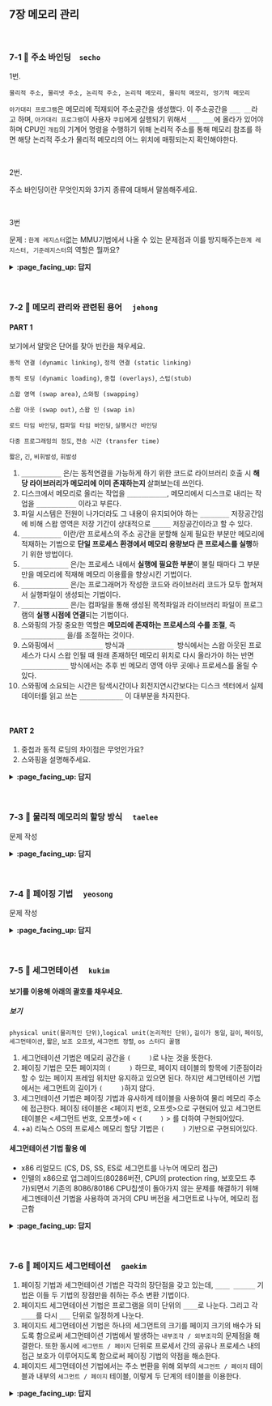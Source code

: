 
## 7장 메모리 관리

<br>

### 7-1 :fallen_leaf: 주소 바인딩　`secho`

1번.

`물리적 주소, 물리넷 주소, 논리적 주소, 논리적 메모리, 물리적 메모리, 엉기적 메모리`

`아가대리 프로그램`은 메모리에 적재되어 주소공간을 생성했다. 이 주소공간을 `___ __`라고 하며, `아가대리 프로그램`이 사용자 `쿠킴`에게 실행되기 위해서 `___ ___`에 올라가 있어야 하며 CPU인 `개킴`의 기계어 명령을 수행하기 위해  논리적 주소를 통해 메모리 참조를 하면 해당 논리적 주소가 물리적 메모리의 어느 위치에 매핑되는지 확인해야한다.

<br>

2번.

주소 바인딩이란 무엇인지와 3가지 종류에 대해서 말씀해주세요.

<br>

3번

문제 : `한계 레지스터`없는 MMU기법에서 나올 수 있는 문제점과 이를 방지해주는`한계 레지스터, 기준레지스터`의 역할은 뭘까요?




<details>
<summary> <b> :page_facing_up: 답지 </b>  </summary>
<div markdown="1">

1번.

`물리적 주소, 물리넷 주소, 논리적 주소, 논리적 메모리, 물리적 메모리, 엉기적 메모리`

`아가대리 프로그램`은 메모리에 적재되어 주소공간을 생성했다. 이 주소공간을 `논리적 주소`라고 하며, `아가대리 프로그램`이 사용자 `쿠킴`에게 실행되기 위해서 `물리적 메모리`에 올라가 있어야 하며 CPU인 `개킴`의 기계어 명령을 수행하기 위해서  논리적 주소를 통해 메모리 참조를 하면 해당 논리적 주소가 물리적 메모리의 어느 위치에 매핑되는지 확인해야한다.



2번.

주소 바인딩이란 무엇인지와 3가지 종류에 대해서 말씀해주세요.

프로세스의 논리적 주소 = 물리적 주소로 연결시키는 작업을 **주소 바인딩**이라 한다.

컴파일 타임 바인딩, 로드 타임 바인딩, 실행시간 바인딩

![image](https://user-images.githubusercontent.com/55486644/97109874-29552800-1719-11eb-9a32-d6eff02b22f7.png)

- 컴파일 타임 바인딩: 프로그램을 컴파일할 때 물리적 메모리주소가 결정됨 (물리적 메모리주소 === 논리적(프로그램 )메모리 주소) 
  - 프로그램 내 주소인 0번 10번 20번 ..의 논리적 주소가 물리적 주소로 그대로 결정됨
  - 이미 다른 프로세스에서 사용하고 있는 메모리주소가 있을 수 있기에 이 방법은 현재 거의 안씀 - 아두이노같은 경우에는 사용(한 프로그램만 돌아감)
- 로드 타임 바인딩 : 프로그램 **실행이 시작될 때** 물리적 주소가 결정
  - 프로그램 종료까지 물리적 메모리 위치 고정
  - 실행될 때마다 주소가 변경되므로 프로그램 내의 메모리 주소 전체를 어디에 로딩되는지에 따라 주소를 전부 다 바꿔주어야함. -> 메모리 로딩시간이 긺 -> 안씀
- 실행시간 바인딩 : 실행 이후, 메모리 주소가 변경될 수 있음
  - 기준, 한계, MMU 하드웨어의 지원으로 가능
  - load타임과 같은데  물리적 메모리에서 HW가 메모리 주소를 매핑시켜줌



3번

문제 : `한계 레지스터`없는 MMU기법에서 나올 수 있는 문제점과 이를 방지해주는`한계 레지스터, 기준레지스터`의 역할은 뭘까요?

- 기준 레지스터만 있을 때 해당 프로세스의 주소공간의 범위를 몰라 범위를 넘어서서 다른 곳으로 침범할 수 있는 `메모리보안`이 이루어지지 않아 치명적 결과가 발생할 수 있는데 프로세스의 크기를 담는 `한계 프로세스`를 통해 cpu가 요청한 프로세스의 논리적 주소값이 자신 프로세스의 크기보다 작은지 확인하여 방지할 수 있음.

</div>
</details>
<br><br>

### 7-2 :fallen_leaf: 메모리 관리와 관련된 용어	　`jehong`
 
#### PART 1

보기에서 알맞은 단어를 찾아 빈칸을 채우세요.

`동적 연결 (dynamic linking)`, `정적 연결 (static linking)`<br>

`동적 로딩 (dynamic loading)`, `중첩 (overlays)`, `스텁(stub)`<br>

`스왑 영역 (swap area)`, `스와핑 (swapping)`<br>

`스왑 아웃 (swap out)`, `스왑 인 (swap in)`<br>

`로드 타임 바인딩`, `컴파일 타임 바인딩`, `실행시간 바인딩`<br>

`다중 프로그래밍의 정도`, `전송 시간 (transfer time)`<br>

`짧은`, `긴`, `비휘발성`, `휘발성`<br>



1. `___________` 은/는 동적연결을 가능하게 하기 위한 코드로 라이브러리 호출 시 **해당 라이브러리가 메모리에 이미 존재하는지** 살펴보는데 쓰인다.
2. 디스크에서 메모리로 올리는 작업을 `___________`, 메모리에서 디스크로 내리는 작업을 `___________` 이라고 부른다.
3. 파일 시스템은 전원이 나가더라도 그 내용이 유지되어야 하는 `________` 저장공간임에 비해 스왑 영역은 저장 기간이 상대적으로 `_____` 저장공간이라고 할 수 있다.
4. `___________` 이란/란 프로세스의 주소 공간을 분할해 실제 필요한 부분만 메모리에 적재하는 기법으로 **단일 프로세스 환경에서 메모리 용량보다 큰 프로세스를 실행**하기 위한 방법이다.
5. `_____________` 은/는 프로세스 내에서 **실행에 필요한 부분**이 불릴 때마다 그 부분만을 메모리에 적재해 메모리 이용률을 향상시킨 기법이다.
6. `_____________` 은/는 프로그래머가 작성한 코드와 라이브러리 코드가 모두 합쳐져서 실행파일이 생성되는 기법이다.
7. `_____________` 은/는 컴파일을 통해 생성된 목적파일과 라이브러리 파일이 프로그램의 **실행 시점에 연결**되는 기법이다. 
8. 스와핑의 가장 중요한 역할은 **메모리에 존재하는 프로세스의 수를 조절**, 즉 `____________` 을/를 조절하는 것이다.
9. 스와핑에서 `_____________` 방식과 `_____________ `방식에서는 스왑 아웃된 프로세스가 다시 스왑 인될 때 원래 존재하던 메모리 위치로 다시 올라가야 하는 반면 `_____________` 방식에서는 추후 빈 메모리 영역 아무 곳에나 프로세스를 올릴 수 있다.
10. 스와핑에 소요되는 시간은 탐색시간이나 회전지연시간보다는 디스크 섹터에서 실제 데이터를 읽고 쓰는 `____________` 이 대부분을 차지한다. 



<br>

#### PART 2

1. 중첩과 동적 로딩의 차이점은 무엇인가요?
2. 스와핑을 설명해주세요.





<details>
<summary> <b> :page_facing_up: 답지 </b>  </summary>
<div markdown="1">

#### PART 1

보기에서 알맞은 단어를 찾아 빈칸을 채우세요.

`동적 연결 (dynamic linking)`, `정적 연결 (static linking)`<br>

`동적 로딩 (dynamic loading)`, `중첩 (overlays)`, `스텁(stub)`<br>

`스왑 영역 (swap area)`, `스와핑 (swapping)`<br>

`스왑 아웃 (swap out)`, `스왑 인 (swap in)`<br>

`로드 타임 바인딩`, `컴파일 타임 바인딩`, `실행시간 바인딩`<br>

`다중 프로그래밍의 정도`, `전송 시간 (transfer time)`<br>

`짧은`, `긴`, `비휘발성`, `휘발성`<br>

1. `스텁(stub)` 은 동적연결을 가능하게 하기 위한 코드로 라이브러리 호출 시 **해당 라이브러리가 메모리에 이미 존재하는지** 살펴보는데 쓰인다.

   > 라이브러리 호출 시 **스텁**을 통해 **해당 라이브러리가 메모리에 이미 존재하는지** 살펴보고 그럴 경우 그 주소의 메모리 위치에서 직접 참조하며, 그렇지 않을 경우 디스크에서 동적 라이브러리 파일을 찾아 메모리로 적재한 후 수행하게 된다.

2. 디스크에서 메모리로 올리는 작업을 `스왑 인 (swap in)`, 메모리에서 디스크로 내리는 작업을 `스왑 아웃 (swap out)` 이라고 부른다.

3. 파일 시스템은 전원이 나가더라도 그 내용이 유지되어야 하는 `비휘발성` 저장공간임에 비해 스왑 영역은 저장 기간이 상대적으로 `짧은` 저장공간이라고 할 수 있다.

   > **스왑 영역**은 프로세스가 수행 중인 동안에만 디스크에 일시적으로 저장하는 공간이므로 저장 기간이 상대적으로 **짧은** 저장공간이라고 할 수 있다.

4. `중첩 (overlays)` 란 프로세스의 주소 공간을 분할해 실제 필요한 부분만 메모리에 적재하는 기법으로 **단일 프로세스 환경에서 메모리 용량보다 큰 프로세스를 실행**하기 위한 방법이다.

5. `동적 로딩 (dynamic loading)` 은 프로세스 내에서 **실행에 필요한 부분**이 불릴 때마다 그 부분만을 메모리에 적재해 메모리 이용률을 향상시킨 기법이다. 

6. `정적 연결 (static linking)` 은 프로그래머가 작성한 코드와 라이브러리 코드가 모두 합쳐져서 실행파일이 생성되는 기법이다.

   > 실행파일의 크기가 상대적으로 크며 **동일한 라이브러리를 각 프로세스가 개별적으로 메모리에 적재**해야 하므로 물리적 메모리가 낭비되는 단점이 있다.

7. `동적 연결 (dynamic linking)` 은 컴파일을 통해 생성된 목적파일과 라이브러리 파일이 프로그램의 **실행 시점에 연결**되는 기법이다. 

   > 다수의 프로그램이 **공통으로 사용하는 라이브러리를 메모리에 한 번만 적재**하므로 메모리 사용의 효율성을 높일 수 있다.

8. 스와핑의 가장 중요한 역할은 **메모리에 존재하는 프로세스의 수를 조절**, 즉 `다중 프로그래밍의 정도` 를 조절하는 것이다.

9. 스와핑에서 `컴파일 타임 바인딩` 방식과 `로드 타임 바인딩` 방식에서는 스왑 아웃된 프로세스가 다시 스왑 인될 때 원래 존재하던 메모리 위치로 다시 올라가야 하는 반면 `실행시간 바인딩` 방식에서는 추후 빈 메모리 영역 아무 곳에나 프로세스를 올릴 수 있다.

10. 스와핑에 소요되는 시간은 탐색시간이나 회전지연시간보다는 디스크 섹터에서 실제 데이터를 읽고 쓰는 `전송 시간 (transfer time)` 이 대부분을 차지한다. 



<br>

#### PART 2

1. 중첩과 동적 로딩의 차이점은 무엇인가요?

   > 동적로딩과 개념적으로 유사하나 사용하는 이유가 상이하다. **중첩**은 **프로그램의 크기가 물리적 메모리의 크기에 비해 작은 경우 어쩔 수 없이** 프로세스의 주소 공간을 분할해 메모리에 올리는 기법이지만 동적로딩은 더 많은 프로세스를 동시에 올려놓고 실행하기 위해 **주소 공간 중 당장 실행에 필요한 부분만 메모리에 적재**하는 방식으로 메모리 사용의 효율성을 높인다.

2. 스와핑을 설명해주세요.

   >**스와핑 (swapping)** 이란 메모리에 올라온 프로세스의 주소 공간 전체를 **스왑 영역 (swap area)** 에 일시적으로 내려놓는 것을 말한다. 
   >
   >너무 많은 프로그램이 메모리에 동시에 올라오면 프로세스당 할당되는 메모리의 양이 지나치게 적어져 시스템 전체의 성능이 크게 떨어진다. 스와핑은 일부 프로그램을 **스왑 아웃**시켜 이러한 문제를 해결한다. 스와핑은 스와퍼라 불리는 중기 스케줄러에 의해 스왑아웃시킬 프로세스를 선정해 해당 **프로세스를 통째로 스왑 아웃시켜 남아있는 프로그램들에게 필요한 메모리 공간을 보장**한다. 

</div>
</details>
<br><br>

### 7-3 :fallen_leaf: 물리적 메모리의 할당 방식	　`taelee`
 
문제 작성


<details>
<summary> <b> :page_facing_up: 답지 </b>  </summary>
<div markdown="1">
 
답 작성 

</div>
</details>
<br><br>

### 7-4 :fallen_leaf: 페이징 기법	　`yeosong`
 
문제 작성


<details>
<summary> <b> :page_facing_up: 답지 </b>  </summary>
<div markdown="1">
 
답 작성 

</div>
</details>
<br><br>

### 7-5 :fallen_leaf: 세그먼테이션 	　`kukim`

#### 보기를 이용해 아래의 괄호를 채우세요.

##### 보기
`physical unit(물리적인 단위)`,`logical unit(논리적인 단위)`, `길이가 동일`, `길이`, `페이징`, `세그먼테이션`, `짧은`, `보조 오프셋`, `세그먼트 정렬`, `os 스터디 꿀잼`

1. 세그먼테이션 기법은 메모리 공간을 `(     )`로 나눈 것을 뜻한다.
2.  페이징 기법은 모든 페이지의 `(     )` 하므로, 페이지 테이블의 항목에 기준점이라 할 수 있는 페이지 프레임 위치만 유지하고 있으면 된다. 하지만 세그먼테이션 기법에서는 세그먼트의 길이가 `(     )`하지 않다.
3.  세그먼테이션 기법은 페이징 기법과 유사하게 테이블을 사용하여 물리 메모리 주소에 접근한다. 페이징 테이블은 <페이지 번호, 오프셋>으로 구현되어 있고 세그먼트 테이블은  <세그먼트 번호, 오프셋>에 < `(     )` > 를 더하여 구현되어있다.
4. +a) 리눅스 OS의 프로세스 메모리 할당 기법은 `(     )` 기반으로 구현되어있다.

#### 세그먼테이션 기법 활용 예
- x86 리얼모드 (CS, DS, SS, ES로 세그먼트를 나누어 메모리 접근)
- 인텔의 x86으로 업그레이드(80286버전, CPU의 protection ring, 보호모드 추가)되면서 기존의 8086/80186 CPU칩셋이 돌아가지 않는 문제를 해결하기 위해 세그멘테이션 기법을 사용하여 과거의 CPU 버전을 세그먼트로 나누어, 메모리 접근함

<details>
<summary> <b> :page_facing_up: 답지 </b>  </summary>
<div markdown="1">
 
#### 보기를 이용해 아래의 괄호를 채우세요.
##### 보기
`physical unit(물리적인 단위)`,`logical unit(논리적인 단위)`, `길이가 동일`, `길이`, `페이징`, `세그먼테이션`, `짧은`, `보조 오프셋`, `세그먼트 정렬`, `os 스터디 꿀잼`

1. 세그먼테이션 기법은 메모리 공간을 (`logical unit(논리적인 단위)`)로 나눈 것을 뜻한다.
2.  페이징 기법은 모든 페이지의 (`길이가 동일`) 하므로, 페이지 테이블의 항목에 기준점이라 할 수 있는 페이지 프레임 위치만 유지하고 있으면 된다. 하지만 세그먼테이션 기법에서는 세그먼트의 길이가 (`길이가 동일`)하지 않다.
3.  세그먼테이션 기법은 페이징 기법과 유사하게 테이블을 사용하여 물리 메모리 주소에 접근한다. 페이징 테이블은 <페이지 번호, 오프셋>으로 구현되어 있고 세그먼트 테이블은  <세그먼트 번호, 오프셋>에 < (`길이`) > 를 더하여 구현되어있다.
4. +a) 리눅스 OS의 프로세스 메모리 할당 기법은 (`페이징`) 기반으로 구현되어있다.

#### 세그먼테이션 기법 활용 예
- x86 리얼모드 (CS, DS, SS, ES로 세그먼트를 나누어 메모리 접근)
- 인텔의 x86으로 업그레이드(80286버전, CPU의 protection ring, 보호모드 추가)되면서 기존의 8086/80186 CPU칩셋이 돌아가지 않는 문제를 해결하기 위해 세그멘테이션 기법을 사용하여 과거의 CPU 버전을 세그먼트로 나누어, 메모리 접근함

</div>
</details>
<br><br>

### 7-6 :fallen_leaf: 페이지드 세그먼테이션 	　`gaekim`
 
1. 페이징 기법과 세그먼테이션 기법은 각각의 장단점을 갖고 있는데, `____ ______` 기법은 이들 두 기법의 장점만을 취하는 주소 변환 기법이다.
2. 페이지드 세그먼테이션 기법은 프로그램을 의미 단위의 `____`로 나눈다. 그리고 각 `____`를 다시 `___` 단위로 일정하게 나눈다.
3. 페이지드 세그먼테이션 기법은 하나의 세그먼트의 크기를 페이지 크기의 배수가 되도록 함으로써 세그먼테이션 기법에서 발생하는 `내부조각 / 외부조각`의 문제점을 해결한다. 또한 동시에 `세그먼트 / 페이지` 단위로 프로세서 간의 공유나 프로세스 내의 접근 보호가 이루어지도록 함으로써 페이징 기법의 약점을 해소한다. 
4. 페이지드 세그먼테이션 기법에서는 주소 변환을 위해 외부의 `세그먼트 / 페이지` 테이블과 내부의 `세그먼트 / 페이지` 테이블, 이렇게 두 단계의 테이블을 이용한다.


<details>
<summary> <b> :page_facing_up: 답지 </b>  </summary>
<div markdown="1">
 
1. 페이징 기법과 세그먼테이션 기법은 각각의 장단점을 갖고 있는데, `페이지드 세그먼테이션` 기법은 이들 두 기법의 장점만을 취하는 주소 변환 기법이다.
2. 페이지드 세그먼테이션 기법은 프로그램을 의미 단위의 `세그먼트`로 나눈다. 그리고 각 `세그먼트`를 다시 `페이지` 단위로 일정하게 나눈다.  
   > 페이지드 세그먼테이션 기법에서 세그먼트의 길이는 **동일한 크기**를 갖는 페이지들의 집합으로 구성된다.  
3. 페이지드 세그먼테이션 기법은 하나의 세그먼트의 크기를 페이지 크기의 배수가 되도록 함으로써 세그먼테이션 기법에서 발생하는 `외부조각`의 문제점을 해결한다. 또한 동시에 `세그먼트` 단위로 프로세서 간의 공유나 프로세스 내의 접근 보호가 이루어지도록 함으로써 페이징 기법의 약점을 해소한다.  
   > 페이지드 세그먼테이션 기법은 세그먼테이션 기법의 외부조각 문제와 페이징 기법의 공유와 보호 문제를 보완해주는 기법이다.
4. 페이지드 세그먼테이션 기법에서는 주소 변환을 위해 외부의 `세그먼트` 테이블과 내부의 `페이지` 테이블, 이렇게 두 단계의 테이블을 이용한다.  
   > abcde

</div>
</details>
<br><br>
